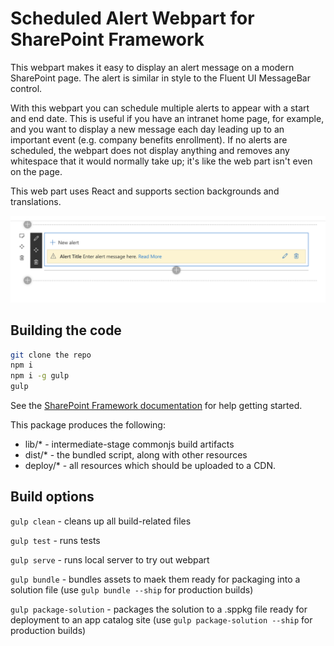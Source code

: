 # Scheduled Alert Webpart for SharePoint Framework

This webpart makes it easy to display an alert message on a modern SharePoint page. The alert is similar in style to the Fluent UI MessageBar control.

With this webpart you can schedule multiple alerts to appear with a start and end date. This is useful if you have an intranet home page, for example, and you want to display a new message each day leading up to an important event (e.g. company benefits enrollment). If no alerts are scheduled, the webpart does not display anything and removes any whitespace that it would normally take up; it's like the web part isn't even on the page.

This web part uses React and supports section backgrounds and translations.

![screenshot](screenshot.png)

## Building the code

```bash
git clone the repo
npm i
npm i -g gulp
gulp
```

See the [SharePoint Framework documentation](https://docs.microsoft.com/en-us/sharepoint/dev/spfx/set-up-your-development-environment) for help getting started.

This package produces the following:

- lib/\* - intermediate-stage commonjs build artifacts
- dist/\* - the bundled script, along with other resources
- deploy/\* - all resources which should be uploaded to a CDN.

## Build options

`gulp clean` - cleans up all build-related files

`gulp test` - runs tests

`gulp serve` - runs local server to try out webpart

`gulp bundle` - bundles assets to maek them ready for packaging into a solution file (use `gulp bundle --ship` for production builds)

`gulp package-solution` - packages the solution to a .sppkg file ready for deployment to an app catalog site (use `gulp package-solution --ship` for production builds)
